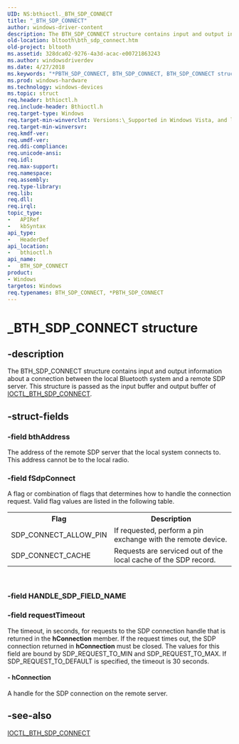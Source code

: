```yaml
---
UID: NS:bthioctl._BTH_SDP_CONNECT
title: "_BTH_SDP_CONNECT"
author: windows-driver-content
description: The BTH_SDP_CONNECT structure contains input and output information about a connection between the local Bluetooth system and a remote SDP server. This structure is passed as the input buffer and output buffer of IOCTL_BTH_SDP_CONNECT.
old-location: bltooth\bth_sdp_connect.htm
old-project: bltooth
ms.assetid: 328dca02-9276-4a3d-acac-e00721863243
ms.author: windowsdriverdev
ms.date: 4/27/2018
ms.keywords: "*PBTH_SDP_CONNECT, BTH_SDP_CONNECT, BTH_SDP_CONNECT structure [Bluetooth Devices], PBTH_SDP_CONNECT, PBTH_SDP_CONNECT structure pointer [Bluetooth Devices], _BTH_SDP_CONNECT, bltooth.bth_sdp_connect, bth_structs_5502fd7e-54f1-46dd-a441-68103d439c27.xml, bthioctl/BTH_SDP_CONNECT, bthioctl/PBTH_SDP_CONNECT"
ms.prod: windows-hardware
ms.technology: windows-devices
ms.topic: struct
req.header: bthioctl.h
req.include-header: Bthioctl.h
req.target-type: Windows
req.target-min-winverclnt: Versions:\_Supported in Windows Vista, and later.
req.target-min-winversvr: 
req.kmdf-ver: 
req.umdf-ver: 
req.ddi-compliance: 
req.unicode-ansi: 
req.idl: 
req.max-support: 
req.namespace: 
req.assembly: 
req.type-library: 
req.lib: 
req.dll: 
req.irql: 
topic_type:
-	APIRef
-	kbSyntax
api_type:
-	HeaderDef
api_location:
-	bthioctl.h
api_name:
-	BTH_SDP_CONNECT
product:
- Windows
targetos: Windows
req.typenames: BTH_SDP_CONNECT, *PBTH_SDP_CONNECT
---
```


# _BTH_SDP_CONNECT structure


## -description


The BTH_SDP_CONNECT structure contains input and output information about a connection between the
  local Bluetooth system and a remote SDP server. This structure is passed as the input buffer and output
  buffer of 
  <a href="https://msdn.microsoft.com/library/windows/hardware/ff536688">IOCTL_BTH_SDP_CONNECT</a>.


## -struct-fields




### -field bthAddress

The address of the remote SDP server that the local system connects to. This address cannot be to
     the local radio.


### -field fSdpConnect

A flag or combination of flags that determines how to handle the connection request. Valid flag
     values are listed in the following table.
     

<table>
<tr>
<th>Flag</th>
<th>Description</th>
</tr>
<tr>
<td>
SDP_CONNECT_ALLOW_PIN

</td>
<td>
If requested, perform a pin exchange with the remote device.

</td>
</tr>
<tr>
<td>
SDP_CONNECT_CACHE

</td>
<td>
Requests are serviced out of the local cache of the SDP record.

</td>
</tr>
</table>
 


### -field HANDLE_SDP_FIELD_NAME

 


### -field requestTimeout

The timeout, in seconds, for requests to the SDP connection handle that is returned in the 
     <b>hConnection</b> member. If the request times out, the SDP connection returned in 
     <b>hConnection</b> must be closed. The values for this field are bound by SDP_REQUEST_TO_MIN and
     SDP_REQUEST_TO_MAX. If SDP_REQUEST_TO_DEFAULT is specified, the timeout is 30 seconds.


#### - hConnection

A handle for the SDP connection on the remote server.


## -see-also




<a href="https://msdn.microsoft.com/library/windows/hardware/ff536688">IOCTL_BTH_SDP_CONNECT</a>
 

 

